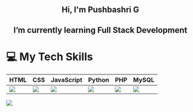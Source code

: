 <h2 align="center">Hi, I'm Pushbashri G</h2>

<h2 align="center"> I’m currently learning Full Stack Development</h2>

# 💻 My Tech Skills
| HTML | CSS | JavaScript | Python | PHP | MySQL |
|------|-----|------------|--------|-----|-------|
| <img src="https://img.icons8.com/color/48/000000/html-5.png"/> | <img src="https://img.icons8.com/color/48/000000/css3.png"/> | <img src="https://img.icons8.com/color/48/000000/javascript.png"/> | <img src="https://img.icons8.com/color/48/000000/python.png"/> | <img src="https://img.icons8.com/color/48/000000/php.png"/> | <img src="https://img.icons8.com/color/48/000000/mysql.png"/> |

[![](https://visitcount.itsvg.in/api?id=shrig0620&label=Profile%20Views&color=11&pretty=false)](https://visitcount.itsvg.in)
